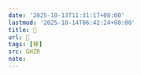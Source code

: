```yaml
---
date: '2025-10-13T11:31:17+08:00'
lastmod: '2025-10-14T06:42:24+08:00'
title: 󰨸
url: 󰨸
tags: [移]
src: GHZR
note:
---
```

